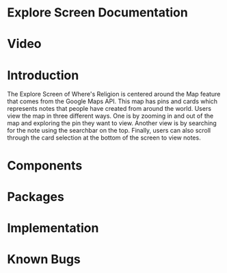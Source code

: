 # Explore Screen Documentation

# Video



# Introduction

The Explore Screen of Where's Religion is centered around the Map feature that comes from the Google Maps API. This map has pins and cards which represents notes that people have created from around the world. Users view the map in three different ways. One is by zooming in and out of the map and exploring the pin they want to view. Another view is by searching for the note using the searchbar on the top. Finally, users can also scroll through the card selection at the bottom of the screen to view notes.

# Components



# Packages



# Implementation



# Known Bugs